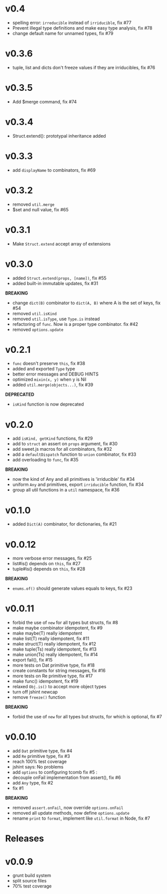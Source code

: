 # v0.4

- spelling error: `irreducible` instead of `irriducible`, fix #77
- Prevent illegal type definitions and make easy type analysis, fix #78
- change default name for unnamed types, fix #79

# v0.3.6

- tuple, list and dicts don't freeze values if they are irriducibles, fix #76

# v0.3.5

- Add $merge command, fix #74

# v0.3.4

- Struct.extend(): prototypal inheritance added

# v0.3.3

- add `displayName` to combinators, fix #69

# v0.3.2

- removed `util.merge`
- $set and null value, fix #65

# v0.3.1

- Make `Struct.extend` accept array of extensions

# v0.3.0

- added `Struct.extend(props, [name])`, fix #55
- added built-in immutable updates, fix #31

**BREAKING**

- change `dict(B)` combinator to `dict(A, B)` where A is the set of keys, fix #54
- removed `util.isKind`
- removed `util.isType`, use `Type.is` instead
- refactoring of `func`. Now is a proper type combinator. fix #42
- removed `options.update`

# v0.2.1

- `func` doesn't preserve `this`, fix #38
- added and exported `Type` type
- better error messages and DEBUG HINTS
- optimized `mixin(x, y)` when y is Nil
- added `util.merge(objects...)`, fix #39

**DEPRECATED**

- `isKind` function is now deprecated

# v0.2.0

- add `isKind, getKind` functions, fix #29
- add to `struct` an assert on `props` argument, fix #30
- add sweet.js macros for all combinators, fix #32
- add a `defaultDispatch` function to `union` combinator, fix #33
- add overloading to `func`, fix #35

**BREAKING**

- now the kind of Any and all primitives is 'irriducible' fix #34
- uniform `Any` and primitives, export `irriducible` function, fix #34
- group all util functions in a `util` namespace, fix #36

# v0.1.0

- added `Dict(A)` combinator, for dictionaries, fix #21

# v0.0.12

- more verbose error messages, fix #25
- list#is() depends on `this`, fix #27
- tuple#is() depends on `this`, fix #28

**BREAKING**

- `enums.of()` should generate values equals to keys, fix #23

# v0.0.11

- forbid the use of `new` for all types but structs, fix #8
- make maybe combinator idempotent, fix #9
- make maybe(T) really idempotent
- make list(T) really idempotent, fix #11
- make struct(T) really idempotent, fix #12
- make tuple(Ts) really idempotent, fix #13
- make union(Ts) really idempotent, fix #14
- export fail(), fix #15
- more tests on Dat primitive type, fix #18
- create constants for string messages, fix #16
- more tests on Re primitive type, fix #17
- make func() idempotent, fix #19
- relaxed `Obj.is()` to accept more object types
- turn off jshint newcap
- remove `freeze()` function

**BREAKING**

- forbid the use of `new` for all types but structs, for which is optional, fix #7

# v0.0.10

- add `Dat` primitive type, fix #4
- add `Re` primitive type, fix #3
- reach 100% test coverage
- jshint says: No problems
- add `options` to configuring tcomb fix #5 :
- decouple onFail implementation from assert(), fix #6
- add `Any` type, fix #2
- fix #1

**BREAKING**

- removed `assert.onFail`, now override `options.onFail`
- removed all update methods, now define `options.update`
- rename `print` to `format`, implement like `util.format` in Node, fix #7

Releases
========

# v0.0.9

- grunt build system
- split source files
- 70% test coverage
